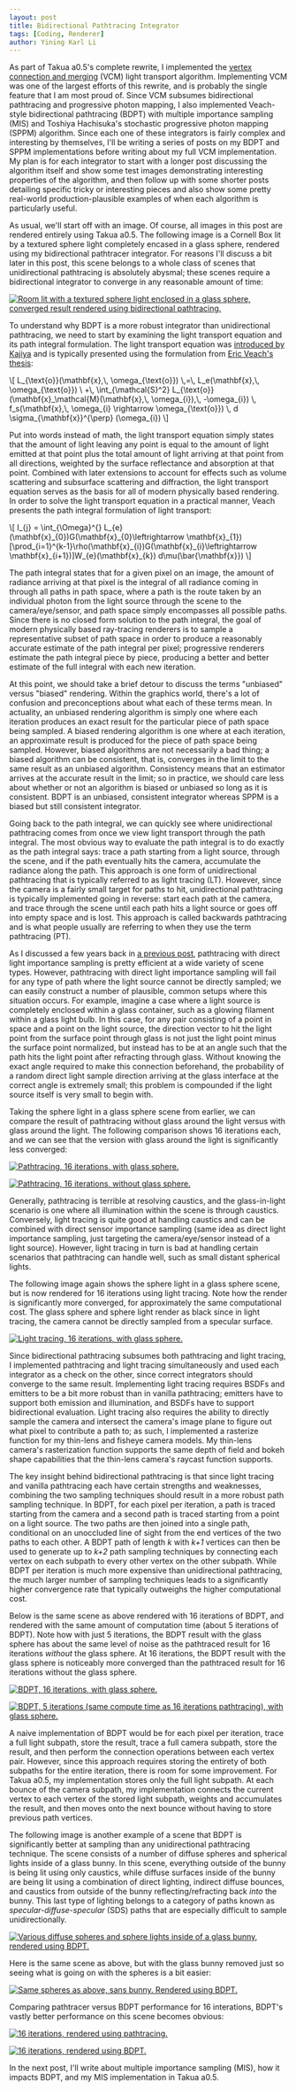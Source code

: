 ```yaml
---
layout: post
title: Bidirectional Pathtracing Integrator
tags: [Coding, Renderer]
author: Yining Karl Li
---
```


As part of Takua a0.5's complete rewrite, I implemented the [vertex connection and merging](https://graphics.cg.uni-saarland.de/fileadmin/cguds/papers/2012/georgiev_sa2012/georgiev_sa2012.pdf) (VCM) light transport algorithm. Implementing VCM was one of the largest efforts of this rewrite, and is probably the single feature that I am most proud of. Since VCM subsumes bidirectional pathtracing and progressive photon mapping, I also implemented Veach-style bidirectional pathtracing (BDPT) with multiple importance sampling (MIS) and Toshiya Hachisuka's stochastic progressive photon mapping (SPPM) algorithm. Since each one of these integrators is fairly complex and interesting by themselves, I'll be writing a series of posts on my BDPT and SPPM implementations before writing about my full VCM implementation. My plan is for each integrator to start with a longer post discussing the algorithm itself and show some test images demonstrating interesting properties of the algorithm, and then follow up with some shorter posts detailing specific tricky or interesting pieces and also show some pretty real-world production-plausible examples of when each algorithm is particularly useful.

As usual, we'll start off with an image. Of course, all images in this post are rendered entirely using Takua a0.5. The following image is a Cornell Box lit by a textured sphere light completely encased in a glass sphere, rendered using my bidirectional pathtracer integrator. For reasons I'll discuss a bit later in this post, this scene belongs to a whole class of scenes that unidirectional pathtracing is absolutely abysmal; these scenes require a bidirectional integrator to converge in any reasonable amount of time:

[![Room lit with a textured sphere light enclosed in a glass sphere, converged result rendered using bidirectional pathtracing.]({{site.url}}/content/images/2015/Feb/spherelight.bdpt.png)]({{site.url}}/content/images/2015/Feb/spherelight.bdpt.png)

To understand why BDPT is a more robust integrator than unidirectional pathtracing, we need to start by examining the light transport equation and its path integral formulation. The light transport equation was [introduced by Kajiya](http://dl.acm.org/citation.cfm?id=15902) and is typically presented using the formulation from [Eric Veach's thesis](https://graphics.stanford.edu/papers/veach_thesis/):

<div>\[ L_{\text{o}}(\mathbf{x},\, \omega_{\text{o}}) \,=\, L_e(\mathbf{x},\, \omega_{\text{o}}) \ +\, \int_{\mathcal{S}^2} L_{\text{o}}(\mathbf{x}_\mathcal{M}(\mathbf{x},\, \omega_{i}),\, -\omega_{i}) \, f_s(\mathbf{x},\, \omega_{i} \rightarrow \omega_{\text{o}}) \, d \sigma_{\mathbf{x}}^{\perp} (\omega_{i}) \]</div>

Put into words instead of math, the light transport equation simply states that the amount of light leaving any point is equal to the amount of light emitted at that point plus the total amount of light arriving at that point from all directions, weighted by the surface reflectance and absorption at that point. Combined with later extensions to account for effects such as volume scattering and subsurface scattering and diffraction, the light transport equation serves as the basis for all of modern physically based rendering. In order to solve the light transport equation in a practical manner, Veach presents the path integral formulation of light transport:

<div>\[ I_{j} = \int_{\Omega}^{} L_{e}(\mathbf{x}_{0})G(\mathbf{x}_{0}\leftrightarrow \mathbf{x}_{1})[\prod_{i=1}^{k-1}\rho(\mathbf{x}_{i})G(\mathbf{x}_{i}\leftrightarrow \mathbf{x}_{i+1})]W_{e}(\mathbf{x}_{k}) d\mu(\bar{\mathbf{x}}) \]</div>

The path integral states that for a given pixel on an image, the amount of radiance arriving at that pixel is the integral of all radiance coming in through all paths in path space, where a path is the route taken by an individual photon from the light source through the scene to the camera/eye/sensor, and path space simply encompasses all possible paths. Since there is no closed form solution to the path integral, the goal of modern physically based ray-tracing renderers is to sample a representative subset of path space in order to produce a reasonably accurate estimate of the path integral per pixel; progressive renderers estimate the path integral piece by piece, producing a better and better estimate of the full integral with each new iteration. 

At this point, we should take a brief detour to discuss the terms "unbiased" versus "biased" rendering. Within the graphics world, there's a lot of confusion and preconceptions about what each of these terms mean. In actuality, an unbiased rendering algorithm is simply one where each iteration produces an exact result for the particular piece of path space being sampled. A biased rendering algorithm is one where at each iteration, an approximate result is produced for the piece of path space being sampled. However, biased algorithms are not necessarily a bad thing; a biased algorithm can be consistent, that is, converges in the limit to the same result as an unbiased algorithm. Consistency means that an estimator arrives at the accurate result in the limit; so in practice, we should care less about whether or not an algorithm is biased or unbiased so long as it is consistent. BDPT is an unbiased, consistent integrator whereas SPPM is a biased but still consistent integrator.

Going back to the path integral, we can quickly see where unidirectional pathtracing comes from once we view light transport through the path integral. The most obvious way to evaluate the path integral is to do exactly as the path integral says: trace a path starting from a light source, through the scene, and if the path eventually hits the camera, accumulate the radiance along the path. This approach is one form of unidirectional pathtracing that is typically referred to as light tracing (LT). However, since the camera is a fairly small target for paths to hit, unidirectional pathtracing is typically implemented going in reverse: start each path at the camera, and trace through the scene until each path hits a light source or goes off into empty space and is lost. This approach is called backwards pathtracing and is what people usually are referring to when they use the term pathtracing (PT). 

As I discussed a few years back in [a previous post](http://blog.yiningkarlli.com/2013/04/importance-sampled-direct-lighting.html), pathtracing with direct light importance sampling is pretty efficient at a wide variety of scene types. However, pathtracing with direct light importance sampling will fail for any type of path where the light source cannot be directly sampled; we can easily construct a number of plausible, common setups where this situation occurs. For example, imagine a case where a light source is completely enclosed within a glass container, such as a glowing filament within a glass light bulb. In this case, for any pair consisting of a point in space and a point on the light source, the direction vector to hit the light point from the surface point through glass is not just the light point minus the surface point normalized, but instead has to be at an angle such that the path hits the light point after refracting through glass. Without knowing the exact angle required to make this connection beforehand, the probability of a random direct light sample direction arriving at the glass interface at the correct angle is extremely small; this problem is compounded if the light source itself is very small to begin with. 

Taking the sphere light in a glass sphere scene from earlier, we can compare the result of pathtracing without glass around the light versus with glass around the light. The following comparison shows 16 iterations each, and we can see that the version with glass around the light is significantly less converged:

[![Pathtracing, 16 iterations, with glass sphere.]({{site.url}}/content/images/2015/Feb/spherelight_16_yesglass.pt.png)]({{site.url}}/content/images/2015/Feb/spherelight_16_yesglass.pt.png)

[![Pathtracing, 16 iterations, without glass sphere.]({{site.url}}/content/images/2015/Feb/spherelight_16_noglass.pt.png)]({{site.url}}/content/images/2015/Feb/spherelight_16_noglass.pt.png)

Generally, pathtracing is terrible at resolving caustics, and the glass-in-light scenario is one where all illumination within the scene is through caustics. Conversely, light tracing is quite good at handling caustics and can be combined with direct sensor importance sampling (same idea as direct light importance sampling, just targeting the camera/eye/sensor instead of a light source). However, light tracing in turn is bad at handling certain scenarios that pathtracing can handle well, such as small distant spherical lights.

The following image again shows the sphere light in a glass sphere scene, but is now rendered for 16 iterations using light tracing. Note how the render is significantly more converged, for approximately the same computational cost. The glass sphere and sphere light render as black since in light tracing, the camera cannot be directly sampled from a specular surface.

[![Light tracing, 16 iterations, with glass sphere.]({{site.url}}/content/images/2015/Feb/spherelight_16_yesglass.lt.png)]({{site.url}}/content/images/2015/Feb/spherelight_16_yesglass.lt.png)

Since bidirectional pathtracing subsumes both pathtracing and light tracing, I implemented pathtracing and light tracing simultaneously and used each integrator as a check on the other, since correct integrators should converge to the same result. Implementing light tracing requires BSDFs and emitters to be a bit more robust than in vanilla pathtracing; emitters have to support both emission and illumination, and BSDFs have to support bidirectional evaluation. Light tracing also requires the ability to directly sample the camera and intersect the camera's image plane to figure out what pixel to contribute a path to; as such, I implemented a rasterize function for my thin-lens and fisheye camera models. My thin-lens camera's rasterization function supports the same depth of field and bokeh shape capabilities that the thin-lens camera's raycast function supports.

The key insight behind bidirectional pathtracing is that since light tracing and vanilla pathtracing each have certain strengths and weaknesses, combining the two sampling techniques should result in a more robust path sampling technique. In BDPT, for each pixel per iteration, a path is traced starting from the camera and a second path is traced starting from a point on a light source. The two paths are then joined into a single path, conditional on an unoccluded line of sight from the end vertices of the two paths to each other. A BDPT path of length *k* with *k+1* vertices can then be used to generate up to *k+2* path sampling techniques by connecting each vertex on each subpath to every other vertex on the other subpath. While BDPT per iteration is much more expensive than unidirectional pathtracing, the much larger number of sampling techniques leads to a significantly higher convergence rate that typically outweighs the higher computational cost.

Below is the same scene as above rendered with 16 iterations of BDPT, and rendered with the same amount of computation time (about 5 iterations of BDPT). Note how with just 5 iterations, the BDPT result with the glass sphere has about the same level of noise as the pathtraced result for 16 iterations *without* the glass sphere. At 16 iterations, the BDPT result with the glass sphere is noticeably more converged than the pathtraced result for 16 iterations without the glass sphere.

[![BDPT, 16 iterations, with glass sphere.]({{site.url}}/content/images/2015/Feb/spherelight_16_yesglass.bdpt.png)]({{site.url}}/content/images/2015/Feb/spherelight_16_yesglass.bdpt.png)

[![BDPT, 5 iterations (same compute time as 16 iterations pathtracing), with glass sphere.]({{site.url}}/content/images/2015/Feb/spherelight_5_yesglass.bdpt.png)]({{site.url}}/content/images/2015/Feb/spherelight_5_yesglass.bdpt.png)

A naive implementation of BDPT would be for each pixel per iteration, trace a full light subpath, store the result, trace a full camera subpath, store the result, and then perform the connection operations between each vertex pair. However, since this approach requires storing the entirety of both subpaths for the entire iteration, there is room for some improvement. For Takua a0.5, my implementation stores only the full light subpath. At each bounce of the camera subpath, my implementation connects the current vertex to each vertex of the stored light subpath, weights and accumulates the result, and then moves onto the next bounce without having to store previous path vertices.

The following image is another example of a scene that BDPT is significantly better at sampling than any unidirectional pathtracing technique. The scene consists of a number of diffuse spheres and spherical lights inside of a glass bunny. In this scene, everything outside of the bunny is being lit using only caustics, while diffuse surfaces inside of the bunny are being lit using a combination of direct lighting, indirect diffuse bounces, and caustics from outside of the bunny reflecting/refracting back *into* the bunny. This last type of lighting belongs to a category of paths known as *specular-diffuse-specular* (SDS) paths that are especially difficult to sample unidirectionally.

[![Various diffuse spheres and sphere lights inside of a glass bunny, rendered using BDPT.]({{site.url}}/content/images/2015/Feb/bunnylight.bdpt.png)]({{site.url}}/content/images/2015/Feb/bunnylight.bdpt.png)

Here is the same scene as above, but with the glass bunny removed just so seeing what is going on with the spheres is a bit easier:

[![Same spheres as above, sans bunny. Rendered using BDPT.]({{site.url}}/content/images/2015/Feb/bunnylight_nobunny.bdpt.png)]({{site.url}}/content/images/2015/Feb/bunnylight_nobunny.bdpt.png)

Comparing pathtracer versus BDPT performance for 16 interations, BDPT's vastly better performance on this scene becomes obvious:

[![16 iterations, rendered using pathtracing.]({{site.url}}/content/images/2015/Feb/bunnylight_16.pt.png)]({{site.url}}/content/images/2015/Feb/bunnylight_16.pt.png)

[![16 iterations, rendered using BDPT.]({{site.url}}/content/images/2015/Feb/bunnylight_16.bdpt.png)]({{site.url}}/content/images/2015/Feb/bunnylight_16.bdpt.png)

In the next post, I'll write about multiple importance sampling (MIS), how it impacts BDPT, and my MIS implementation in Takua a0.5.
